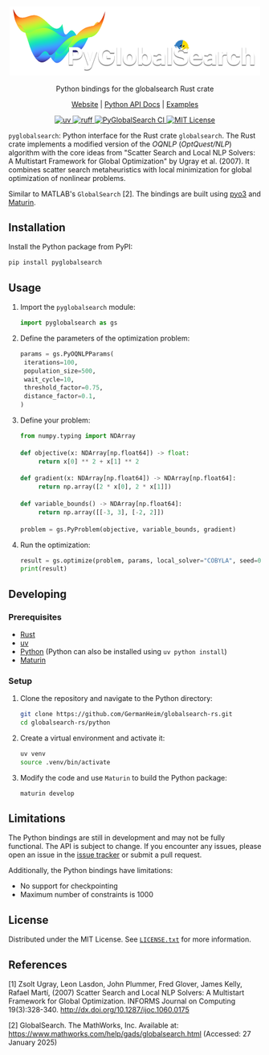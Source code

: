 <p align="center">
    <img
        width="500"
        src="https://raw.githubusercontent.com/GermanHeim/globalsearch-rs/main/python/media/logo.png"
        alt="pyGlobalSearch"
    />
    <p align="center">
        Python bindings for the globalsearch Rust crate
    </p>
    <p align="center">
        <a href="https://germanheim.github.io/globalsearch-rs-website/">Website</a> | <a href="https://germanheim.github.io/pyglobalsearch-website/api.html"> Python API Docs</a> | <a href="https://github.com/GermanHeim/globalsearch-rs/tree/main/python/examples">Examples</a>
    </p>
</p>

<div align="center">
    <a href="https://docs.astral.sh/uv/">
        <img src="https://img.shields.io/badge/uv-black?logo=uv" alt="uv" />
    </a> 
    <a href="https://docs.astral.sh/ruff/">
        <img src="https://img.shields.io/badge/ruff-black?logo=ruff" alt="ruff" />
    </a> 
    <a href="https://github.com/GermanHeim/globalsearch-rs/actions/workflows/pyglobalsearch-ci.yml">
        <img src="https://img.shields.io/github/actions/workflow/status/GermanHeim/globalsearch-rs/pyglobalsearch-ci.yml?branch=main&label=pyglobalsearch%20CI&logo=github" alt="PyGlobalSearch CI"/>
    </a>
    <a href="https://github.com/GermanHeim/globalsearch-rs/blob/main/LICENSE.txt">
        <img src="https://img.shields.io/badge/license-MIT-blue" alt="MIT License" />
    </a>
</div>

`pyglobalsearch`: Python interface for the Rust crate `globalsearch`. The Rust crate implements a modified version of the _OQNLP_ (_OptQuest/NLP_) algorithm with the core ideas from "Scatter Search and Local NLP Solvers: A Multistart Framework for Global Optimization" by Ugray et al. (2007). It combines scatter search metaheuristics with local minimization for global optimization of nonlinear problems.

Similar to MATLAB's `GlobalSearch` \[2\]. The bindings are built using [pyo3](https://github.com/PyO3/pyo3) and [Maturin](https://github.com/PyO3/maturin).

## Installation

Install the Python package from PyPI:

```bash
pip install pyglobalsearch
```

## Usage

1. Import the `pyglobalsearch` module:

   ```python
   import pyglobalsearch as gs
   ```

2. Define the parameters of the optimization problem:

   ```python
   params = gs.PyOQNLPParams(
    iterations=100,
    population_size=500,
    wait_cycle=10,
    threshold_factor=0.75,
    distance_factor=0.1,
   )
   ```

3. Define your problem:

   ```python
   from numpy.typing import NDArray
   
   def objective(x: NDArray[np.float64]) -> float:
        return x[0] ** 2 + x[1] ** 2

   def gradient(x: NDArray[np.float64]) -> NDArray[np.float64]:
        return np.array([2 * x[0], 2 * x[1]])

   def variable_bounds() -> NDArray[np.float64]:
        return np.array([[-3, 3], [-2, 2]])

   problem = gs.PyProblem(objective, variable_bounds, gradient)
   ```

4. Run the optimization:

   ```python
   result = gs.optimize(problem, params, local_solver="COBYLA", seed=0)
   print(result)
   ```

## Developing

### Prerequisites

- [Rust](https://rustup.rs/)
- [uv](https://docs.astral.sh/uv/getting-started/installation/)
- [Python](https://www.python.org/downloads/) (Python can also be installed using `uv python install`)
- [Maturin](https://www.maturin.rs/installation.html)

### Setup

1. Clone the repository and navigate to the Python directory:

   ```bash
   git clone https://github.com/GermanHeim/globalsearch-rs.git
   cd globalsearch-rs/python
   ```

2. Create a virtual environment and activate it:

   ```bash
   uv venv
   source .venv/bin/activate
   ```

3. Modify the code and use `Maturin` to build the Python package:

   ```bash
   maturin develop
   ```

## Limitations

The Python bindings are still in development and may not be fully functional. The API is subject to change. If you encounter any issues, please open an issue in the [issue tracker](https://github.com/GermanHeim/globalsearch-rs/issues) or submit a pull request.

Additionally, the Python bindings have limitations:

- No support for checkpointing
- Maximum number of constraints is 1000

## License

Distributed under the MIT License. See [`LICENSE.txt`](https://github.com/GermanHeim/globalsearch-rs/blob/main/LICENSE.txt) for more information.

## References

\[1\] Zsolt Ugray, Leon Lasdon, John Plummer, Fred Glover, James Kelly, Rafael Martí, (2007) Scatter Search and Local NLP Solvers: A Multistart Framework for Global Optimization. INFORMS Journal on Computing 19(3):328-340. <http://dx.doi.org/10.1287/ijoc.1060.0175>

\[2\] GlobalSearch. The MathWorks, Inc. Available at: <https://www.mathworks.com/help/gads/globalsearch.html> (Accessed: 27 January 2025)
